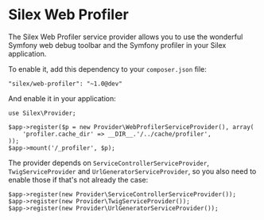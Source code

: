 Silex Web Profiler
==================

The Silex Web Profiler service provider allows you to use the wonderful
Symfony web debug toolbar and the Symfony profiler in your Silex application.

To enable it, add this dependency to your `composer.json` file:

    "silex/web-profiler": "~1.0@dev"

And enable it in your application:

    use Silex\Provider;

    $app->register($p = new Provider\WebProfilerServiceProvider(), array(
        'profiler.cache_dir' => __DIR__.'/../cache/profiler',
    ));
    $app->mount('/_profiler', $p);

The provider depends on `ServiceControllerServiceProvider`,
`TwigServiceProvider` and `UrlGeneratorServiceProvider`, so you also need to
enable those if that's not already the case:

    $app->register(new Provider\ServiceControllerServiceProvider());
    $app->register(new Provider\TwigServiceProvider());
    $app->register(new Provider\UrlGeneratorServiceProvider());
